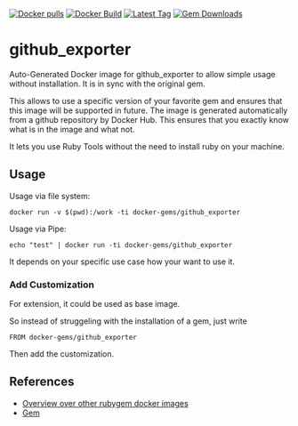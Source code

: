 [![Docker pulls](https://img.shields.io/docker/pulls/rubygem/github_exporter.svg)](https://hub.docker.com/r/rubygem/github_exporter/)
[![Docker Build](https://img.shields.io/docker/automated/rubygem/github_exporter.svg)](https://hub.docker.com/r/rubygem/github_exporter/)
[![Latest Tag](https://img.shields.io/github/tag/docker-rubygem/github_exporter.svg)](https://hub.docker.com/r/rubygem/github_exporter/)
[![Gem Downloads](https://img.shields.io/gem/dt/github_exporter.svg)](https://rubygems.org/gems/github_exporter/)
# github_exporter

Auto-Generated Docker image for github_exporter to allow simple usage without installation.
It is in sync with the original gem.

This allows to use a specific version of your favorite gem and ensures that this image will be supported in future.
The image is generated automatically from a github repository by Docker Hub.
This ensures that you exactly know what is in the image and what not.

It lets you use Ruby Tools without the need to install ruby on your machine.

## Usage

Usage via file system:

`docker run -v $(pwd):/work -ti docker-gems/github_exporter`

Usage via Pipe:

`echo "test" | docker run -ti docker-gems/github_exporter`

It depends on your specific use case how your want to use it.

### Add Customization

For extension, it could be used as base image.

So instead of struggeling with the installation of a gem, just write

`FROM docker-gems/github_exporter`

Then add the customization.

## References

 - [Overview over other rubygem docker images](https://github.com/thinkbot/docker-rubygem)
 - [Gem](https://rubygems.org/gems/github_exporter/)

